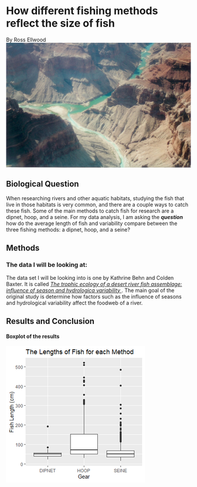 # How different fishing methods reflect the size of fish
By Ross Ellwood
![The little Colorado River](https://github.com/roel1289/CompBioLabsAndHomework/blob/master/Assignments/Assignment09/littleColoradoRiver.jpg)

## Biological Question
When researching rivers and other aquatic habitats, studying the fish that live
in those habitats is very common, and there are a couple ways to catch these fish. 
Some of the main methods to catch fish for research are a dipnet, hoop, and a seine.
For my data analysis, I am asking the ***question*** how do the average length of fish 
and variability compare between the three fishing methods: a dipnet, hoop, and a seine?

## Methods
### The data I will be looking at:
The data set I will be looking into is one by Kathrine Behn and Colden Baxter. 
It is called [ _The trophic ecology of a desert river fish assemblage: influence
of season and hydrologica variability_ ](https://datadryad.org/stash/dataset/doi:10.5061/dryad.4q50bp6)
. The main goal of the original study is determine how factors such as the 
influence of seasons and hydrological variability affect the foodweb of a river. 

## Results and Conclusion

#### Boxplot of the results
![Fish Lengths for Each Method](https://github.com/roel1289/CompBioLabsAndHomework/blob/master/Assignments/Assignment09/Rplot.png)

